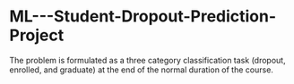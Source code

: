 # ML---Student-Dropout-Prediction-Project
The problem is formulated as a three category classification task (dropout, enrolled, and graduate) at the end of the normal duration of the course. 
